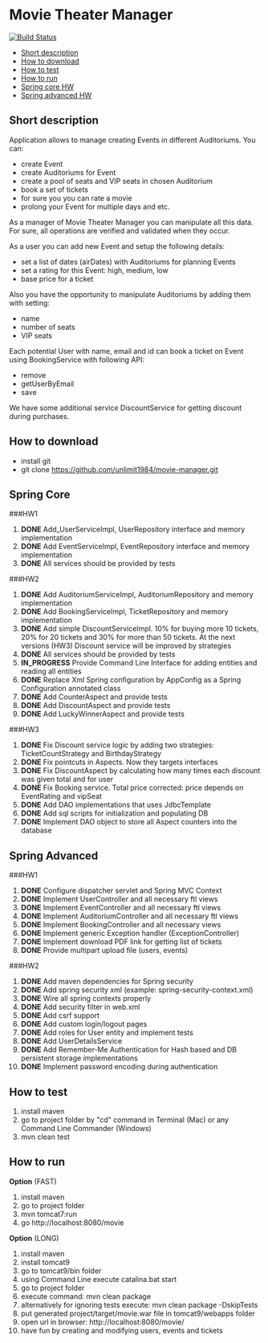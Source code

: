 Movie Theater Manager
=====================

[![Build Status](https://travis-ci.org/unlimit1984/movie-manager.svg?branch=hw2)](https://travis-ci.org/unlimit1984/movie-manager)


* [Short description](#short-description)
* [How to download](#how-to-download)
* [How to test](#how-to-test)
* [How to run](#how-to-run)
* [Spring core HW](#spring-core)
* [Spring advanced HW](#spring-advanced)

## Short description
Application allows to manage creating Events in different Auditoriums.
You can:
* create Event
* create Auditoriums for Event
* create a pool of seats and VIP seats in chosen Auditorium
* book a set of tickets
* for sure you you can rate a movie
* prolong your Event for multiple days and etc. 

As a manager of Movie Theater Manager you can manipulate all this data.
For sure, all operations are verified and validated when they occur.  

As a user you can add new Event and setup the following details:
* set a list of dates (airDates) with Auditoriums for planning Events 
* set a rating for this Event: high, medium, low
* base price for a ticket

Also you have the opportunity to manipulate Auditoriums by adding them with setting:
* name
* number of seats
* VIP seats

Each potential User with name, email and id can book a ticket on Event using BookingService with following API:
* remove
* getUserByEmail
* save

We have some additional service DiscountService for getting discount during purchases.

## How to download
* install git
* git clone https://github.com/unlimit1984/movie-manager.git

## Spring Core

###HW1

1. __DONE__ Add_UserServiceImpl, UserRepository interface and memory implementation
2. __DONE__ Add EventServiceImpl, EventRepository interface and memory implementation
3. __DONE__ All services should be provided by tests

###HW2
1. __DONE__ Add AuditoriumServiceImpl, AuditoriumRepository and memory implementation
2. __DONE__ Add BookingServiceImpl, TicketRepository and memory implementation
3. __DONE__ Add simple DiscountServiceImpl. 10% for buying more 10 tickets, 20% for 20 tickets and 30% for more than 50 tickets. At the next versions (HW3) Discount service will be improved by strategies
4. __DONE__ All services should be provided by tests
5. __IN_PROGRESS__ Provide Command Line Interface for adding entities and reading all entities
6. __DONE__ Replace Xml Spring configuration by AppConfig as a Spring Configuration annotated class
7. __DONE__ Add CounterAspect and provide tests
8. __DONE__ Add DiscountAspect and provide tests
9. __DONE__ Add LuckyWinnerAspect and provide tests

###HW3
1. __DONE__ Fix Discount service logic by adding two strategies: TicketCountStrategy and BirthdayStrategy
3. __DONE__ Fix pointcuts in Aspects. Now they targets interfaces
4. __DONE__ Fix DiscountAspect by calculating how many times each discount was given total and for user
5. __DONE__ Fix Booking service. Total price corrected: price depends on EventRating and vipSeat
6. __DONE__ Add DAO implementations that uses JdbcTemplate
7. __DONE__ Add sql scripts for initialization and populating DB
8. __DONE__ Implement DAO object to store all Aspect counters into the database

## Spring Advanced
###HW1

1. __DONE__ Configure dispatcher servlet and Spring MVC Context
2. __DONE__ Implement UserController and all necessary ftl views
3. __DONE__ Implement EventController and all necessary ftl views
4. __DONE__ Implement AuditoriumController and all necessary ftl views
5. __DONE__ Implement BookingController and all necessary views
6. __DONE__ Implement generic Exception handler (ExceptionController)
7. __DONE__ Implement download PDF link for getting list of tickets
8. __DONE__ Provide multipart upload file (users, events)

###HW2

1. __DONE__ Add maven dependencies for Spring security
2. __DONE__ Add spring security xml (example: spring-security-context.xml)
3. __DONE__ Wire all spring contexts properly
4. __DONE__ Add security filter in web.xml
5. __DONE__ Add csrf support
6. __DONE__ Add custom login/logout pages
7. __DONE__ Add roles for User entity and implement tests
8. __DONE__ Add UserDetailsService
9. __DONE__ Add Remember-Me Authentication for Hash based and DB persistent storage implementations
10. __DONE__ Implement password encoding during authentication

## How to test
1. install maven
2. go to project folder by "cd" command in Terminal (Mac) or any Command Line Commander (Windows)
3. mvn clean test

## How to run

__Option__ (FAST)
1. install maven
2. go to project folder
3. mvn tomcat7:run
4. go http://localhost:8080/movie

__Option__ (LONG)
1. install maven
2. install tomcat9
3. go to tomcat9/bin folder
4. using Command Line execute catalina.bat start
5. go to project folder
6. execute command: mvn clean package
7. alternatively for ignoring tests execute: mvn clean package -DskipTests
8. put generated project/target/movie.war file in tomcat9/webapps folder
9. open url in browser: http://localhost:8080/movie/
10. have fun by creating and modifying users, events and tickets
